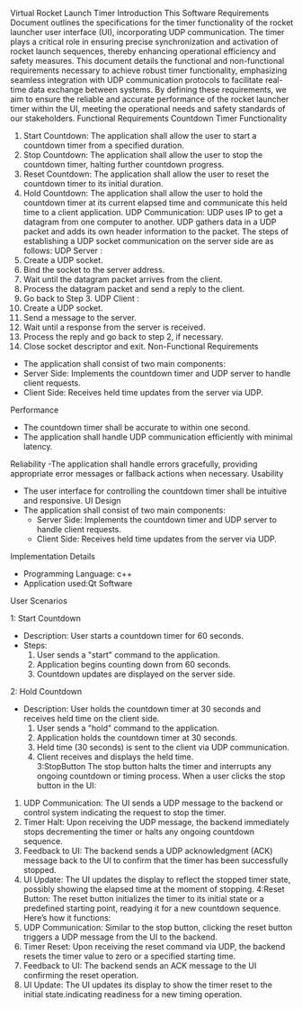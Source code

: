 Virtual Rocket Launch Timer
Introduction
This Software Requirements Document outlines the specifications for the timer functionality of the rocket launcher user interface (UI), incorporating UDP communication. The timer plays a critical role in ensuring precise synchronization and activation of rocket launch sequences, thereby enhancing operational efficiency and safety measures. This document details the functional and non-functional requirements necessary to achieve robust timer functionality, emphasizing seamless integration with UDP communication protocols to facilitate real-time data exchange between systems. By defining these requirements, we aim to ensure the reliable and accurate performance of the rocket launcher timer within the UI, meeting the operational needs and safety standards of our stakeholders.
Functional Requirements
Countdown Timer Functionality
1. Start Countdown: The application shall allow the user to start a countdown timer from a specified duration.
2. Stop Countdown: The application shall allow the user to stop the countdown timer, halting further countdown progress.
3. Reset Countdown: The application shall allow the user to reset the countdown timer to its initial duration.
4. Hold Countdown: The application shall allow the user to hold the countdown timer at its current elapsed time and communicate this held time to a client application.
UDP Communication:
UDP uses IP to get a datagram from one computer to another. UDP gathers data in a UDP packet and adds its own header information to the packet. The steps of establishing a UDP socket communication on the server side are as follows:
UDP Server :
1.	Create a UDP socket.
2.	Bind the socket to the server address.
3.	Wait until the datagram packet arrives from the client.
4.	Process the datagram packet and send a reply to the client.
5.	Go back to Step 3.
UDP Client :
1.	Create a UDP socket.
2.	Send a message to the server.
3.	Wait until a response from the server is received.
4.	Process the reply and go back to step 2, if necessary.
5.	Close socket descriptor and exit.
 Non-Functional Requirements
- The application shall consist of two main components:
- Server Side: Implements the countdown timer and UDP server to handle client requests.
- Client Side: Receives held time updates from the server via UDP.

Performance
- The countdown timer shall be accurate to within one second.
- The application shall handle UDP communication efficiently with minimal latency.

Reliability
-The application shall handle errors gracefully, providing appropriate error messages or fallback actions when necessary.
Usability
- The user interface for controlling the countdown timer shall be intuitive and responsive.
UI Design
- The application shall consist of two main components:
  - Server Side: Implements the countdown timer and UDP server to handle client requests.
  - Client Side: Receives held time updates from the server via UDP.


Implementation Details
- Programming Language: c++
- Application used:Qt Software

User Scenarios

1: Start Countdown

  - Description: User starts a countdown timer for 60 seconds.
  - Steps:
    1. User sends a "start" command to the application.
    2. Application begins counting down from 60 seconds.
    3. Countdown updates are displayed on the server side.

 2: Hold Countdown
  - Description: User holds the countdown timer at 30 seconds and receives held time on the client side.
    1. User sends a "hold" command to the application.
    2. Application holds the countdown timer at 30 seconds.
    3. Held time (30 seconds) is sent to the client via UDP communication.
    4. Client receives and displays the held time.	
3:StopButton
The stop button halts the timer and interrupts any ongoing countdown or timing process. When a user clicks the stop button in the UI:
1.	UDP Communication: The UI sends a UDP message to the backend or control system indicating the request to stop the timer.
2.	Timer Halt: Upon receiving the UDP message, the backend immediately stops decrementing the timer or halts any ongoing countdown sequence.
3.	Feedback to UI: The backend sends a UDP acknowledgment (ACK) message back to the UI to confirm that the timer has been successfully stopped.
4.	UI Update: The UI updates the display to reflect the stopped timer state, possibly showing the elapsed time at the moment of stopping.
4:Reset Button:
The reset button initializes the timer to its initial state or a predefined starting point, readying it for a new countdown sequence. Here’s how it functions:
1.	UDP Communication: Similar to the stop button, clicking the reset button triggers a UDP message from the UI to the backend.
2.	Timer Reset: Upon receiving the reset command via UDP, the backend resets the timer value to zero or a specified starting time.
3.	Feedback to UI: The backend sends an ACK message to the UI confirming the reset operation.
4.	UI Update: The UI updates its display to show the timer reset to the initial state.indicating readiness for a new timing operation.

